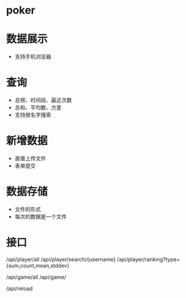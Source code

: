 poker
=====

# 数据展示
- 支持手机浏览器

# 查询
- 总榜、时间段、最近次数
- 总和、平均数、方差
- 支持按名字搜索

# 新增数据
- 直接上传文件
- 表单提交

# 数据存储
- 文件的形式
- 每次的数据是一个文件

# 接口
/api/player/all
/api/player/search/{username}
/api/player/ranking?type={sum,count,mean,stddev}

/api/game/all
/api/game/

/api/reload
